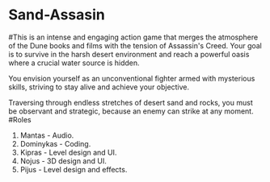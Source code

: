 # Sand-Assasin
#This is an intense and engaging action game that merges the atmosphere of the Dune books and films with the tension of Assassin's Creed. Your goal is to survive in the harsh desert environment and reach a powerful oasis where a crucial water source is hidden.

You envision yourself as an unconventional fighter armed with mysterious skills, striving to stay alive and achieve your objective.

Traversing through endless stretches of desert sand and rocks, you must be observant and strategic, because an enemy can strike at any moment.
#Roles
1. Mantas - Audio.
2. Dominykas - Coding.
3. Kipras - Level design and UI.
4. Nojus - 3D design and UI.
5. Pijus - Level design and effects.
